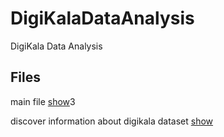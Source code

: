# DigiKalaDataAnalysis
DigiKala Data Analysis


## Files 

main file [show](https://nbviewer.org/github/mhsharifi96/DigiKalaDataAnalysis/blob/main/code/result.ipynb)3


discover information about digikala dataset [show](https://nbviewer.org/github/mhsharifi96/DigiKalaDataAnalysis/blob/main/code/discovering.ipynb) 
